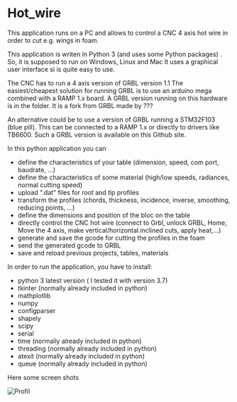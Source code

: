 # Hot_wire

This application runs on a PC and allows to control a CNC 4 axis hot wire in order to cut e.g. wings in foam.

This application is writen in Python 3 (and uses some Python packages) .
So, it is supposed to run on Windows, Linux and Mac
It uses a graphical user interface si is quite easy to use. 

The CNC has to run a 4 axis version of GRBL version 1.1
The easiest/cheapest solution for running GRBL is to use an arduino mega combined with a RAMP 1.x board.
A GRBL version running on this hardware is in the folder. It is a fork from GRBL made by ??? 

An alternative could be to use a version of GRBL running a STM32F103 (blue pill). This can be connected to a RAMP 1.x or directly to drivers like TB6600. Such a GRBL version is available on this Github site. 

In this python application you can
- define the characteristics of your table (dimension, speed, com port, baudrate, ...)
- define the characteristics of some material (high/low speeds, radiances, normal cutting speed)
- upload ".dat" files for root and tip profiles
- transform the profiles (chords, thickness, incidence, inverse, smoothing, reducing points, ...)
- define the dimensions and position of the bloc on the table
- directly control the CNC hot wire (connect to Grbl, unlock GRBL, Home, Move the 4 axis, make vertical/horizontal.inclined cuts, apply heat,...)
- generate and save the gcode for cutting the profiles in the foam
- send the generated gcode to GRBL
- save and reload previous projects, tables, materials

In order to run the application, you have to install:
- python 3 latest version ( I tested it with version 3.7)
- tkinter (normally already included in python)
- mathplotlib
- numpy
- configparser
- shapely
- scipy
- serial
- time  (normally already included in python)
- threading (normally already included in python)
- atexit (normally already included in python)
- queue (normally already included in python)

Here some screen shots

![Profil](https://github.com/mstrens/Hot_wire/blob/master/image/Cut.png)
